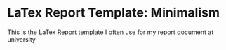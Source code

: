 # LaTex Report Template: Minimalism 
This is the LaTex Report template I often use for my report document at university
